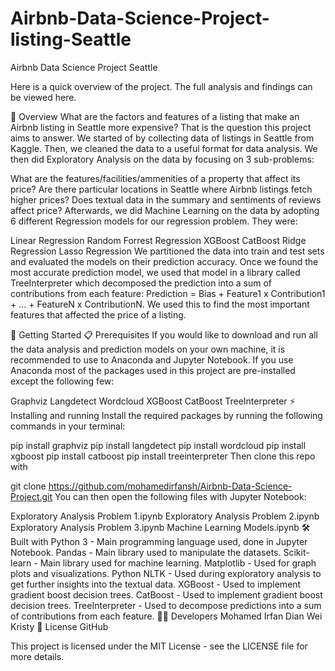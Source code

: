 # Airbnb-Data-Science-Project-listing-Seattle

Airbnb Data Science Project
Seattle

Here is a quick overview of the project. The full analysis and findings can be viewed here.

📖 Overview
What are the factors and features of a listing that make an Airbnb listing in Seattle more expensive?
That is the question this project aims to answer. We started of by collecting data of listings in Seattle from Kaggle. Then, we cleaned the data to a useful format for data analysis. We then did Exploratory Analysis on the data by focusing on 3 sub-problems:

What are the features/facilities/ammenities of a property that affect its price?
Are there particular locations in Seattle where Airbnb listings fetch higher prices?
Does textual data in the summary and sentiments of reviews affect price?
Afterwards, we did Machine Learning on the data by adopting 6 different Regression models for our regression problem. They were:

Linear Regression
Random Forrest Regression
XGBoost
CatBoost
Ridge Regression
Lasso Regression
We partitioned the data into train and test sets and evaluated the models on their prediction accuracy. Once we found the most accurate prediction model, we used that model in a library called TreeInterpreter which decomposed the prediction into a sum of contributions from each feature: Prediction = Bias + Feature1 x Contribution1 + … + FeatureN x ContributionN. We used this to find the most important features that affected the price of a listing.

🚀 Getting Started
📋 Prerequisites
If you would like to download and run all the data analysis and prediction models on your own machine, it is recommended to use to Anaconda and Jupyter Notebook. If you use Anaconda most of the packages used in this project are pre-installed except the following few:

Graphviz
Langdetect
Wordcloud
XGBoost
CatBoost
TreeInterpreter
⚡️ Installing and running
Install the required packages by running the following commands in your terminal:

pip install graphviz
pip install langdetect
pip install wordcloud
pip install xgboost
pip install catboost
pip install treeinterpreter
Then clone this repo with

git clone https://github.com/mohamedirfansh/Airbnb-Data-Science-Project.git
You can then open the following files with Jupyter Notebook:

Exploratory Analysis Problem 1.ipynb
Exploratory Analysis Problem 2.ipynb
Exploratory Analysis Problem 3.ipynb 
Machine Learning Models.ipynb
🛠️ Built with
Python 3 - Main programming language used, done in Jupyter Notebook.
Pandas - Main library used to manipulate the datasets.
Scikit-learn - Main library used for machine learning.
Matplotlib - Used for graph plots and visualizations.
Python NLTK - Used during exploratory analysis to get further insights into the textual data.
XGBoost - Used to implement gradient boost decision trees.
CatBoost - Used to implement gradient boost decision trees.
TreeInterpreter - Used to decompose predictions into a sum of contributions from each feature.
👨‍💻 Developers
Mohamed Irfan
Dian Wei
Kristy
📄 License
GitHub

This project is licensed under the MIT License - see the LICENSE file for more details.

